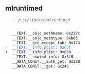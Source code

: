 ## mlruntimed

> `/usr/libexec/mlruntimed`

```diff

   __TEXT.__objc_methname: 0x227c
   __TEXT.__objc_methtype: 0xb05
   __TEXT.__gcc_except_tab: 0x174
-  __TEXT.__info_plist: 0x63f
+  __TEXT.__info_plist: 0x636
   __TEXT.__unwind_info: 0x3f8
   __DATA_CONST.__auth_got: 0x388
   __DATA_CONST.__got: 0x240

```
